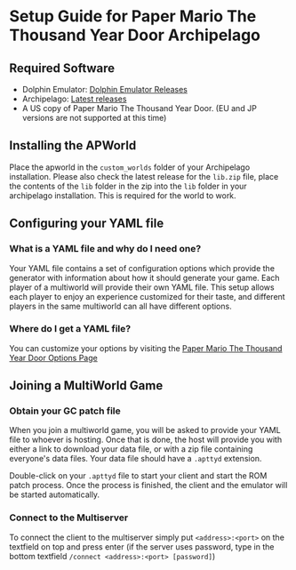 # Setup Guide for Paper Mario The Thousand Year Door Archipelago

## Required Software

- Dolphin Emulator: [Dolphin Emulator Releases](https://dolphin-emu.org/download/?ref=btn)
- Archipelago: [Latest releases](https://github.com/ArchipelagoMW/Archipelago/releases)
- A US copy of Paper Mario The Thousand Year Door. (EU and JP versions are not supported at this time)

## Installing the APWorld

Place the apworld in the `custom_worlds` folder of your Archipelago installation. Please also check the latest release for the `lib.zip` file,
place the contents of the `lib` folder in the zip into the `lib` folder in your archipelago installation. This is required for the world to work.

## Configuring your YAML file

### What is a YAML file and why do I need one?

Your YAML file contains a set of configuration options which provide the generator with information about how it should
generate your game. Each player of a multiworld will provide their own YAML file. This setup allows each player to enjoy
an experience customized for their taste, and different players in the same multiworld can all have different options.

### Where do I get a YAML file?

You can customize your options by visiting the 
[Paper Mario The Thousand Year Door Options Page](/games/Paper%20Mario%20The%20Thousand%20Year%20Door/player-options)

## Joining a MultiWorld Game

### Obtain your GC patch file

When you join a multiworld game, you will be asked to provide your YAML file to whoever is hosting. Once that is done,
the host will provide you with either a link to download your data file, or with a zip file containing everyone's data
files. Your data file should have a `.apttyd` extension.

Double-click on your `.apttyd` file to start your client and start the ROM patch process. Once the process is finished, the client and the emulator will be started automatically.

### Connect to the Multiserver

To connect the client to the multiserver simply put `<address>:<port>` on the textfield on top and press enter (if the
server uses password, type in the bottom textfield `/connect <address>:<port> [password]`)
